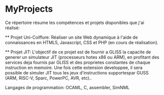 # MyProjects
Ce répertoire résume les compétences et projets disponibles que j'ai réalisé:

** Projet Uni-Coiffure: Réaliser un site Web dynamique à l'aide de connaissances en HTML5, Javascript, CSS et PHP (en cours de réalisation).

** Projet JIT: L'objectif de ce projet est de fournir a GLISS la capacite de generer un simulateur JIT (processeurs hotes x86 ou ARM),
en profitant des services deja fournis par GLISS et des proprietes constantes de chaque instruction en memoire. 
Une fois cette extension developpee, il sera possible de simuler JIT tous les jeux d'instructions supportespar GUSS (ARM, RISC-V, Sparc, PowerPC, AVR, etc).. 

Langages de programmation: OCAML, C, assembler, SimNML
